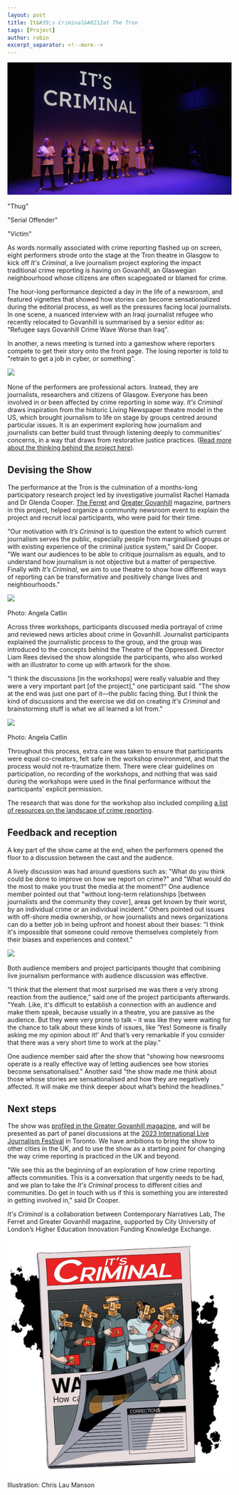 ```yaml
---
layout: post
title: It&#39;s Criminal&#8212at The Tron 
tags: [Project]
author: robin
excerpt_separator: <!--more-->
---
```

![](/assets/img/itscriminal/stage.png)

"Thug"

"Serial Offender"

"Victim"

As words normally associated with crime reporting flashed up on screen, eight performers strode onto the stage at the Tron theatre in Glasgow to kick off _It's Criminal_, a live journalism project exploring the impact traditional crime reporting is having on Govanhill, an Glaswegian neighbourhood whose citizens are often scapegoated or blamed for crime.

<!--more-->

The hour-long performance depicted a day in the life of a newsroom, and featured vignettes that showed how stories can become sensationalized during the editorial process, as well as the pressures facing local journalists. In one scene, a nuanced interview with an Iraqi journalist refugee who recently relocated to Govanhill is summarised by a senior editor as: "Refugee says Govanhill Crime Wave Worse than Iraq".

In another, a news meeting is turned into a gameshow where reporters compete to get their story onto the front page. The losing reporter is told to "retrain to get a job in cyber, or something".

![](/assets/img/itscriminal/gameshow.png)

None of the performers are professional actors. Instead, they are journalists, researchers and citizens of Glasgow. Everyone has been involved in or been affected by crime reporting in some way. _It's Criminal_ draws inspiration from the historic Living Newspaper theatre model in the US, which brought journalism to life on stage by groups centred around particular issues. It is an experiment exploring how journalism and journalists can better build trust through listening deeply to communities’ concerns, in a way that draws from restorative justice practices. ([Read more about the thinking behind the project here](https://contemporarynarratives.org/2023/02/13/its-criminal.html)).


## Devising the Show

The performance at the Tron is the culmination of a months-long participatory research project led by investigative journalist Rachel Hamada and Dr Glenda Cooper. [The Ferret](https://theferret.scot/) and [Greater Govanhill](https://www.greatergovanhill.com/) magazine, partners in this project, helped organize a community newsroom event to explain the project and recruit local participants, who were paid for their time.

"Our motivation with _It’s Criminal_ is to question the extent to which current journalism serves the public, especially people from marginalised groups or with existing experience of the criminal justice system," said Dr Cooper. "We want our audiences to be able to critique journalism as equals, and to understand how journalism is not objective but a matter of perspective. Finally with _It’s Criminal_, we aim to use theatre to show how different ways of reporting can be transformative and positively change lives and neighbourhoods."

![](/assets/img/itscriminal/community.png)
<p class="caption">Photo: Angela Catlin</p>


Across three workshops, participants discussed media portrayal of crime and reviewed news articles about crime in Govanhill. Journalist participants explained the journalistic process to the group, and the group was introduced to the concepts behind the Theatre of the Oppressed. Director Liam Rees devised the show alongside the participants, who also worked with an illustrator to come up with artwork for the show.

"I think the discussions [in the workshops] were really valuable and they were a very important part [of the project]," one participant said. "The show at the end was just one part of it—the public facing thing. But I think the kind of discussions and the exercise we did on creating _It's Criminal_ and brainstorming stuff is what we all learned a lot from.”

![](/assets/img/itscriminal/workshop.jpg)
<p class="caption">Photo: Angela Catlin</p>

Throughout this process, extra care was taken to ensure that participants were equal co-creators, felt safe in the workshop environment, and that the process would not re-traumatize them. There were clear guidelines on participation, no recording of the workshops, and nothing that was said during the workshops were used in the final performance without the participants' explicit permission.

The research that was done for the workshop also included compiling [a list of resources on the landscape of crime reporting](https://drive.google.com/drive/folders/1E1zdZRB9v1EO6I7xskITG4r-s-MO1Mya).


## Feedback and reception

A key part of the show came at the end, when the performers opened the floor to a discussion between the cast and the audience. 

A lively discussion was had around questions such as: "What do you think could be done to improve on how we report on crime?" and "What would do the most to make you trust the media at the moment?" One audience member pointed out that "without long-term relationships [between journalists and the community they cover], areas get known by their worst, by an individual crime or an individual incident." Others pointed out issues with off-shore media ownership, or how journalists and news organizations can do a better job in being upfront and honest about their biases: "I think it's impossible that someone could remove themselves completely from their biases and experiences and context."

![](/assets/img/itscriminal/qna.png)

Both audience members and project participants thought that combining live journalism performance with audience discussion was effective. 

“I think that the element that most surprised me was there a very strong reaction from the audience," said one of the project participants afterwards. "Yeah. Like, it's difficult to establish a connection with an audience and make them speak, because usually in a theatre, you are passive as the audience. But they were very prone to talk – it was like they were waiting for the chance to talk about these kinds of issues, like ‘Yes! Someone is finally asking me my opinion about it!’ And that’s very remarkable if you consider that there was a very short time to work at the play.”

One audience member said after the show that "showing how newsrooms operate is a really effective way of letting audiences see how stories become sensationalised." Another said "the show made me think about those whose stories are sensationalised and how they are negatively affected. It will make me think deeper about what’s behind the headlines.”


## Next steps

The show was [profiled in the Greater Govanhill magazine](https://www.greatergovanhill.com/latest/its-criminal-at-the-tron-theatrenbsp), and will be presented as part of panel discussions at the [2023 International Live Journalism Festival](https://livejournalismfest.com/) in Toronto. We have ambitions to bring the show to other cities in the UK, and to use the show as a starting point for changing the way crime reporting is practiced in the UK and beyond.

"We see this as the beginning of an exploration of how crime reporting affects communities. This is a conversation that urgently needs to be had, and we plan to take the _It's Criminal_ process to different cities and communities. Do get in touch with us if this is something you are interested in getting involved in," said Dr Cooper.

_It's Criminal_ is a collaboration between Contemporary Narratives Lab, The Ferret and Greater Govanhill magazine, supported by City University of London’s Higher Education Innovation Funding Knowledge Exchange.

![](/assets/img/itscriminal/poster.jpg)
<p class="caption">Illustration: Chris Lau Manson</p>

